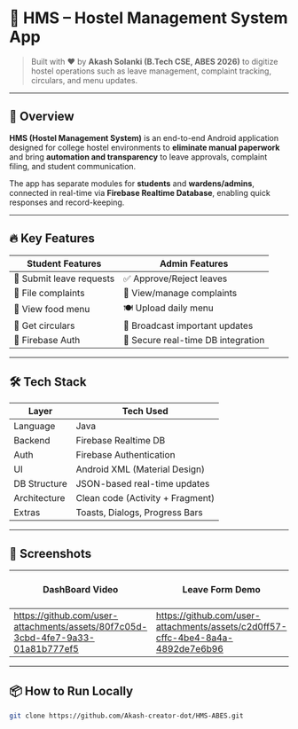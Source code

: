 # 🏨 HMS – Hostel Management System App

> Built with ❤️ by **Akash Solanki (B.Tech CSE, ABES 2026)** to digitize hostel operations such as leave management, complaint tracking, circulars, and menu updates.

---

## 📱 Overview

**HMS (Hostel Management System)** is an end-to-end Android application designed for college hostel environments to **eliminate manual paperwork** and bring **automation and transparency** to leave approvals, complaint filing, and student communication.

The app has separate modules for **students** and **wardens/admins**, connected in real-time via **Firebase Realtime Database**, enabling quick responses and record-keeping.

---

## 🔥 Key Features

| Student Features | Admin Features |
|------------------|----------------|
| 📝 Submit leave requests | ✅ Approve/Reject leaves |
| 📢 File complaints | 🧾 View/manage complaints |
| 📄 View food menu | 🍽️ Upload daily menu |
| 📰 Get circulars | 📌 Broadcast important updates |
| 🔐 Firebase Auth | 🔐 Secure real-time DB integration |

---

## 🛠 Tech Stack

| Layer | Tech Used |
|-------|-----------|
| Language | Java |
| Backend | Firebase Realtime DB |
| Auth | Firebase Authentication |
| UI | Android XML (Material Design) |
| DB Structure | JSON-based real-time updates |
| Architecture | Clean code (Activity + Fragment) |
| Extras | Toasts, Dialogs, Progress Bars |

---

## 📸 Screenshots

|DashBoard Video | Leave Form Demo| Dashboard Demo| Tickets | Home Screen | WifiConnector |Profile|Leave Form|Leave Form|Login Screen|SignUp Screen|App Demo Video|
|--------------|--------------|--------------|--------------|--------------|--------------|--------------|--------------|--------------|--------------|--------------|--------------|
|https://github.com/user-attachments/assets/80f7c05d-3cbd-4fe7-9a33-01a81b777ef5 |https://github.com/user-attachments/assets/c2d0ff57-cffc-4be4-8a4a-4892de7e6b96|![Image](https://github.com/user-attachments/assets/556b3a15-c90c-4224-ae9e-5a4c712270ed) | ![Image](https://github.com/user-attachments/assets/73cb958d-4cff-4c9f-a3ea-80e44dd2d23b) | ![Image](https://github.com/user-attachments/assets/2e51566d-656d-40c0-b5fa-447ec792fcc9)  |![Image](https://github.com/user-attachments/assets/27c83d02-7ca9-423a-aba8-f1055aa50189)|![Image](https://github.com/user-attachments/assets/62bd74d8-fa2b-4d64-b3c5-cb77dc4f7ff2)|![Image](https://github.com/user-attachments/assets/6e349e86-70b7-48b0-8896-02ac7c97f54f) |![Image](https://github.com/user-attachments/assets/a335472b-a455-426f-a924-8b64ef1d51eb)|![Image](https://github.com/user-attachments/assets/cce0e401-07a2-4850-ad48-c7b62a827ddc)|![Image](https://github.com/user-attachments/assets/e4a7c158-b0df-45ba-bca1-3c726da7ba9f)|![Image](https://github.com/user-attachments/assets/087645ea-3a4d-4dd7-915e-5dc07dc26c25)|![Image](https://github.com/user-attachments/assets/36fbe9f0-3875-45fd-a1f5-29379eed53bb)|

---

## 📦 How to Run Locally

```bash
git clone https://github.com/Akash-creator-dot/HMS-ABES.git
